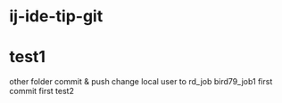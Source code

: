 # ij-ide-tip-git
# test1
other folder commit & push
change local user to rd_job
bird79_job1 first commit
first
test2
